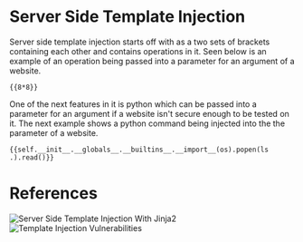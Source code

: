 # Server Side Template Injection

Server side template injection starts off with as a two sets of brackets containing each other and contains operations in it. Seen below is an example of an operation being passed into a parameter for an argument of a website.

```
{{8*8}}
``` 

One of the next features in it is python which can be passed into a parameter for an argument if a website isn't secure enough to be tested on it. The next example shows a python command being injected into the the parameter of a website.


```
{{self.__init__.__globals__.__builtins__.__import__(os).popen(ls .).read()}}
```


# References

![Server Side Template Injection With Jinja2](https://www.onsecurity.io/blog/server-side-template-injection-with-jinja2/)
![Template Injection Vulnerabilities](https://www.paloaltonetworks.com/blog/cloud-security/template-injection-vulnerabilities/)
